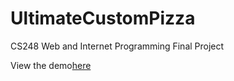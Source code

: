 <h1>UltimateCustomPizza</h1>
  <p>CS248 Web and Internet Programming Final Project</p>
  <p>View the demo<a href = "https://www.youtube.com/watch?v=grKOV7cQMCQ">here</a>
  
